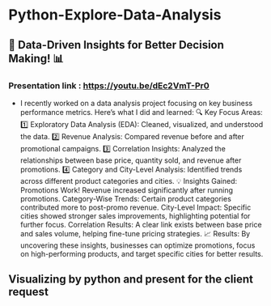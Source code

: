 # Python-Explore-Data-Analysis
## 🚀 Data-Driven Insights for Better Decision Making! 📊
### Presentation link : https://youtu.be/dEc2VmT-Pr0
* I recently worked on a data analysis project focusing on key business performance metrics. Here’s what I did and learned:
🔍 Key Focus Areas:
1️⃣ Exploratory Data Analysis (EDA): Cleaned, visualized, and understood the data.
2️⃣ Revenue Analysis: Compared revenue before and after promotional campaigns.
3️⃣ Correlation Insights: Analyzed the relationships between base price, quantity sold, and revenue after promotions.
4️⃣ Category and City-Level Analysis: Identified trends across different product categories and cities.
💡 Insights Gained:
Promotions Work! Revenue increased significantly after running promotions.
Category-Wise Trends: Certain product categories contributed more to post-promo revenue.
City-Level Impact: Specific cities showed stronger sales improvements, highlighting potential for further focus.
Correlation Results: A clear link exists between base price and sales volume, helping fine-tune pricing strategies.
📈 Results:
By uncovering these insights, businesses can optimize promotions, focus on high-performing products, and target specific cities for better results.
## Visualizing by python and present for the client request
